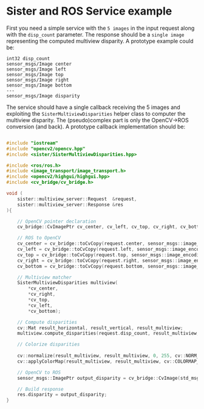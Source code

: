 # Sister and ROS Service example

First you need a simple service with the `5 images` in the input request along with the `disp_count` parameter. The response should be a `single image` representing the computed multiview disparity. A prototype example could be:


```
int32 disp_count
sensor_msgs/Image center
sensor_msgs/Image left
sensor_msgs/Image top
sensor_msgs/Image right
sensor_msgs/Image bottom
---
sensor_msgs/Image disparity
```


The service should have a single callback receiving the 5 images and exploiting the `SisterMultiviewDisparities` helper class to computer the multiview disparity. The (pseudo)complex part is only the OpenCV->ROS conversion (and back). A prototype callback implementation should be:

```c++

#include "iostream"
#include "opencv2/opencv.hpp"
#include <sister/SisterMultiviewDisparities.hpp>

#include <ros/ros.h>
#include <image_transport/image_transport.h>
#include <opencv2/highgui/highgui.hpp>
#include <cv_bridge/cv_bridge.h>

void (
    sister::multiview_server::Request  &request,
    sister::multiview_server::Response &res
){

    // OpenCV pointer declaration
    cv_bridge::CvImagePtr cv_center, cv_left, cv_top, cv_right, cv_bottom;

    // ROS to OpenCV
    cv_center = cv_bridge::toCvCopy(request.center, sensor_msgs::image_encodings::BGR8);
    cv_left = cv_bridge::toCvCopy(request.left, sensor_msgs::image_encodings::BGR8);
    cv_top = cv_bridge::toCvCopy(request.top, sensor_msgs::image_encodings::BGR8);
    cv_right = cv_bridge::toCvCopy(request.right, sensor_msgs::image_encodings::BGR8);
    cv_bottom = cv_bridge::toCvCopy(request.bottom, sensor_msgs::image_encodings::BGR8);

    // Multiview matcher
	SisterMultiviewDisparities multiview(
		*cv_center,
		*cv_right,
		*cv_top,
		*cv_left,
		*cv_bottom);

	// Compute disparities
	cv::Mat result_horizontal, result_vertical, result_multiview;
	multiview.compute_disparities(request.disp_count, result_multiview, result_horizontal, result_vertical);

	// Colorize disparities
	
	cv::normalize(result_multiview, result_multiview, 0, 255, cv::NORM_MINMAX, CV_8UC1);
	cv::applyColorMap(result_multiview, result_multiview, cv::COLORMAP_MAGMA);

    // OpenCV to ROS
    sensor_msgs::ImagePtr output_disparity = cv_bridge::CvImage(std_msgs::Header(), "bgr8", result_multiview).toImageMsg();

    // Build response
    res.disparity = output_disparity;
}

```